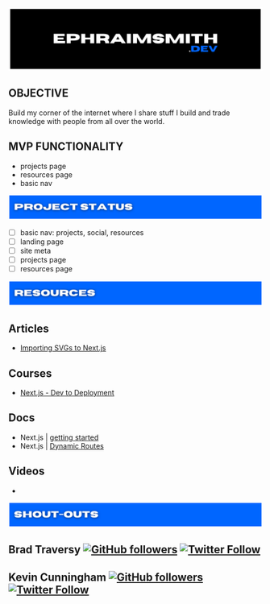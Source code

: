 ![ephraimsmith.dev repo title](./public/readme_title.png)

## **OBJECTIVE**

Build my corner of the internet where I share stuff I build and trade knowledge with people from all over the world.

## **MVP FUNCTIONALITY**

- projects page
- resources page
- basic nav

![ephraimsmith.dev project status section](./public/readme_status.png)

- [ ] basic nav: projects, social, resources
- [ ] landing page
- [ ] site meta
- [ ] projects page
- [ ] resources page

![ephraimsmith.dev resources section](./public/readme_resources.png)

## **Articles**

- [Importing SVGs to Next.js](https://dev.to/dolearning/importing-svgs-to-next-js-nna)

## **Courses**

- [Next.js - Dev to Deployment](https://www.udemy.com/course/nextjs-dev-to-deployment/)

## **Docs**

- Next.js | [getting started](https://nextjs.org/docs/getting-started)
- Next.js | [Dynamic Routes](https://nextjs.org/docs/routing/dynamic-routes)

## **Videos**

- []()

![ephraimsmith.dev project shout-outs section](./public/readme_shout-outs.png)

## **Brad Traversy** [![GitHub followers](https://img.shields.io/github/followers/bradtraversy?label=Follow&style=social)](https://github.com/bradtraversy) [![Twitter Follow](https://img.shields.io/twitter/follow/traversymedia?label=Follow&style=social)](https://twitter.com/traversymedia)

## **Kevin Cunningham** [![GitHub followers](https://img.shields.io/github/followers/doingandlearning?label=Follow&style=social)](https://github.com/doingandlearning) [![Twitter Follow](https://img.shields.io/twitter/follow/dolearning?label=Follow&style=social)](https://twitter.com/dolearning)
